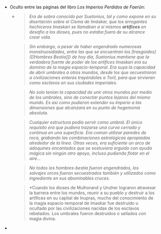 - Oculto entre las páginas del libro *Los Imperios Perdidos de Faerûn*:
	- > *Era de sobra conocido por Suetonius, tal y como expone en su disertación sobre el Cisma de Imáskar, que los arrogantes hechiceros Imaskari se llamaban a sí mismos __artífices__ en desafío a los dioses, pues no estaba fuera de su alcance crear vida.*
	  
	  > *Sin embargo, a pesar de haber engendrado numerosas monstruosidades, entre las que se encuentran los [trasgoides]([[Hombres Bestia]]) de hoy día, Suetonius mantiene que la verdadera fuente de poder de los artífices Imaskari era su dominio de la magia espacio-temporal. Era suya la capacidad de abrir umbrales a otros mundos, desde los que secuestraron a civilizaciones enteras trayéndolas a Toril, para que sirvieran como esclavos en sus ciudades imperiales.*
	  
	  > *No solo tenían la capacidad de unir otros mundos por medio de los umbrales, sino de conectar puntos lejanos del mismo mundo. Es así como pudieron extender su imperio a las dimensiones que alcanzara en su punto de hegemonía absoluta.*
	  
	  > *Cualquier estructura podía servir como umbral. El único requisito era que pudiera trazarse una curva cerrada y continua en una superficie. Era común utilizar paredes de roca, grabando las combinaciones astrológicas apropiadas alrededor de la línea. Otras veces, era suficiente un arco de adoquines encantados que se sostuviera erguido con ayuda mágica sin ningún otro apoyo, incluso pudiendo flotar en el aire...*
	  
	  > *No todos los hombres-bestia fueron engendrados, los salvajes orcos fueron secuestrados también y utilizados como ingrediente en sus abominables cruces.*
	  
	  > *Cuando los dioses de Mulhorand y Unzher lograron atravesar la barrera entre los mundos, reunir a su pueblo y destruir a los artífices en su capital de Inupras, mucho del conocimiento de la magia espacio-temporal de Imaskar fue destruido u ocultado por las civilizaciones nacidas de los esclavos rebelados. Los umbrales fueron destruidos o sellados con magia divina.
-